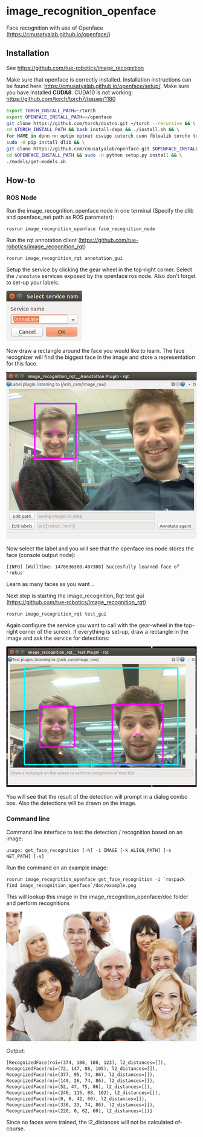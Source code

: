# image_recognition_openface

Face recognition with use of Openface (https://cmusatyalab.github.io/openface/)

## Installation

See https://github.com/tue-robotics/image_recognition

Make sure that openface is correctly installed. Installation instructions can be found here: https://cmusatyalab.github.io/openface/setup/. Make sure you have installed **CUDA8**. CUDA10 is not working: https://github.com/torch/torch7/issues/1180

```bash
export TORCH_INSTALL_PATH=~/torch
export OPENFACE_INSTALL_PATH=~/openface
git clone https://github.com/torch/distro.git ~/torch --recursive && \
cd $TORCH_INSTALL_PATH && bash install-deps && ./install.sh && \
for NAME in dpnn nn optim optnet csvigo cutorch cunn fblualib torchx tds; do $TORCH_INSTALL_PATH/install/bin/luarocks install $NAME; done && \
sudo -H pip install dlib && \
git clone https://github.com/cmusatyalab/openface.git $OPENFACE_INSTALL_PATH && \
cd $OPENFACE_INSTALL_PATH && sudo -H python setup.py install && \
./models/get-models.sh
```

## How-to

### ROS Node

Run the image_recognition_openface node in one terminal (Specify the dlib and openface_net path as ROS parameter):

    rosrun image_recognition_openface face_recognition_node

Run the rqt annotation client (https://github.com/tue-robotics/image_recognition_rqt)

    rosrun image_recognition_rqt annotation_gui

Setup the service by clicking the gear wheel in the top-right corner. Select the `/annotate` services exposed by the openface ros node. Also don't forget to set-up your labels.

![Configuration](doc/config.png)

Now draw a rectangle around the face you would like to learn. The face recognizer will find the biggest face in the image and store a representation for this face. 

![Annotate](doc/annotate.png)

Now select the label and you will see that the openface ros node stores the face (console output node):

    [INFO] [WallTime: 1478636380.407308] Succesfully learned face of 'rokus'

Learn as many faces as you want ..

Next step is starting the image_recognition_Rqt test gui (https://github.com/tue-robotics/image_recognition_rqt)

    rosrun image_recognition_rqt test_gui

Again configure the service you want to call with the gear-wheel in the top-right corner of the screen. If everything is set-up, draw a rectangle in the image and ask the service for detections:

![Test](doc/test_face.png)

You will see that the result of the detection will prompt in a dialog combo box. Also the detections will be drawn on the image.

### Command line

Command line interface to test the detection / recognition based on an image:

    usage: get_face_recognition [-h] -i IMAGE [-k ALIGN_PATH] [-s NET_PATH] [-v]

Run the command on an example image:

    rosrun image_recognition_openface get_face_recognition -i `rospack find image_recognition_openface`/doc/example.png

This will lookup this image in the image_recognition_openface/doc folder and perform recognitions

![Example](doc/example.png)

Output:

    [RecognizedFace(roi=(374, 188, 108, 123), l2_distances=[]), RecognizedFace(roi=(72, 147, 88, 105), l2_distances=[]), RecognizedFace(roi=(377, 95, 74, 86), l2_distances=[]), RecognizedFace(roi=(149, 26, 74, 86), l2_distances=[]), RecognizedFace(roi=(52, 47, 75, 86), l2_distances=[]), RecognizedFace(roi=(246, 115, 88, 102), l2_distances=[]), RecognizedFace(roi=(0, 0, 42, 60), l2_distances=[]), RecognizedFace(roi=(336, 33, 74, 86), l2_distances=[]), RecognizedFace(roi=(228, 0, 62, 60), l2_distances=[])]

Since no faces were trained, the l2_distances will not be calculated of-course.
